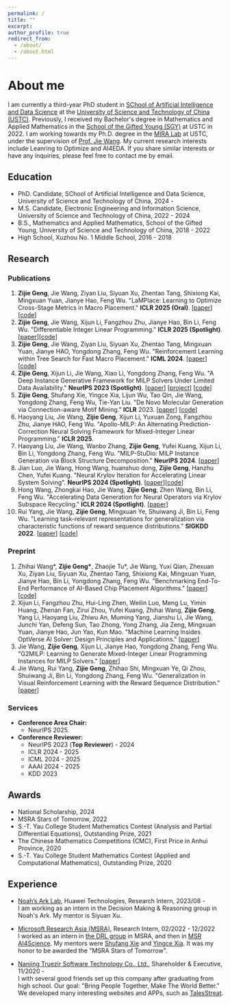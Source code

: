 ```yaml
---
permalink: /
title: ""
excerpt:
author_profile: true
redirect_from: 
  - /about/
  - /about.html
---
```


# About me

I am currently a third-year PhD student in [SChool of Artificial Intelligence and Data Science](https://saids.ustc.edu.cn/main.htm) at the [University of Science and Technology of China (USTC)](http://en.ustc.edu.cn/).
Previously, I received my Bachelor's degree in Mathematics and Applied Mathematics in the [School of the Gifted Young (SGY)](http://en.scgy.ustc.edu.cn/) at USTC in 2022.
I am working towards my Ph.D. degree in the [MIRA Lab](https://miralab.ai/) at USTC, under the supervision of [Prof. Jie Wang](https://miralab.ai/people/jie-wang/).
My current research interests include Leanring to Optimize and AI4EDA.
If you share similar interests or have any inquiries, please feel free to contact me by email.

## Education
- PhD. Candidate, SChool of Artificial Intelligence and Data Science, University of Science and Technology of China, 2024 -
- M.S. Candidate, Electronic Engineering and Information Science, University of Science and Technology of China, 2022 - 2024
- B.S., Mathematics and Applied Mathematics, School of the Gifted Young, University of Science and Technology of China, 2018 - 2022
- High School, Xuzhou No. 1 Middle School, 2016 - 2018

## Research

### Publications
1. **Zijie Geng**, Jie Wang, Ziyan Liu, Siyuan Xu, Zhentao Tang, Shixiong Kai, Mingxuan Yuan, Jianye Hao, Feng Wu. "LaMPlace: Learning to Optimize Cross-Stage Metrics in Macro Placement." **ICLR 2025 (Oral)**. [[paper](https://openreview.net/pdf?id=YLIsIzC74j)][[code](https://github.com/MIRALab-USTC/AI4EDA-LaMPlace)]
1. **Zijie Geng**, Jie Wang, Xijun Li, Fangzhou Zhu, Jianye Hao, Bin Li, Feng Wu. "Differentiable Integer Linear Programming." **ICLR 2025 (Spotlight)**. [[paper](https://openreview.net/pdf?id=FPfCUJTsCn)][[code](https://github.com/MIRALab-USTC/L2O-DiffILO)]
1. **Zijie Geng**, Jie Wang, Ziyan Liu, Siyuan Xu, Zhentao Tang, Mingxuan Yuan, Jianye HAO, Yongdong Zhang, Feng Wu. "Reinforcement Learning within Tree Search for Fast Macro Placement." **ICML 2024**. [[paper](https://openreview.net/pdf?id=AJGwSx0RUV)][[code](https://github.com/MIRALab-USTC/AI4EDA-EfficientPlace)]
1. **Zijie Geng**, Xijun Li, Jie Wang, Xiao Li, Yongdong Zhang, Feng Wu. "A Deep Instance Generative Framework for MILP Solvers Under Limited Data Availability." **NeurIPS 2023 (Spotlight)**. [[paper](https://arxiv.org/pdf/2310.02807.pdf)] [[project](https://miralab-ustc.github.io/L2O-G2MILP/)] [[code](https://github.com/MIRALab-USTC/L2O-G2MILP)]
1. **Zijie Geng**, Shufang Xie, Yingce Xia, Lijun Wu, Tao Qin, Jie Wang, Yongdong Zhang, Feng Wu, Tie-Yan Liu. "De Novo Molecular Generation via Connection-aware Motif Mining." **ICLR** 2023. [[paper](https://openreview.net/pdf?id=Q_Jexl8-qDi)] [[code](https://github.com/MIRALab-USTC/AI4Sci-MiCaM)]
1. Haoyang Liu, Jie Wang, **Zijie Geng**, Xijun Li, Yuxuan Zong, Fangzhou Zhu, Jianye HAO, Feng Wu. "Apollo-MILP: An Alternating Prediction-Correction Neural Solving Framework for Mixed-Integer Linear Programming." **ICLR 2025**.
1. Haoyang Liu, Jie Wang, Wanbo Zhang, **Zijie Geng**, Yufei Kuang, Xijun Li, Bin Li, Yongdong Zhang, Feng Wu. "MILP-StuDio: MILP Instance Generation via Block Structure Decomposition." **NeurIPS 2024**. [[paper](https://openreview.net/pdf?id=W433RI0VU4)]
1. Jian Luo, Jie Wang, Hong Wang, huanshuo dong, **Zijie Geng**, Hanzhu Chen, Yufei Kuang. "Neural Krylov Iteration for Accelerating Linear System Solving". **NeurIPS 2024 (Spotlight)**. [[paper](https://openreview.net/pdf?id=cqfE9eYMdP)][[code](https://github.com/MIRALab-USTC/AI4Sci-NeurKItt)]
1. Hong Wang, Zhongkai Hao, Jie Wang, **Zijie Geng**, Zhen Wang, Bin Li, Feng Wu. "Accelerating Data Generation for Neural Operators via Krylov Subspace Recycling." **ICLR 2024 (Spotlight)**. [[paper](https://openreview.net/pdf?id=UpgRVWexaD)]
1. Rui Yang, Jie Wang, **Zijie Geng**, Mingxuan Ye, Shuiwang Ji, Bin Li, Feng Wu. "Learning task-relevant representations for generalization via characteristic functions of reward sequence distributions." **SIGKDD 2022**. [[paper](https://dl.acm.org/doi/abs/10.1145/3534678.3539391)] [[code](https://github.com/MIRALab-USTC/RL-CRESP)]

### Preprint
1. Zhihai Wang\*, **Zijie Geng\***, Zhaojie Tu\*, Jie Wang, Yuxi Qian, Zhexuan Xu, Ziyan Liu, Siyuan Xu, Zhentao Tang, Shixiong Kai, Mingxuan Yuan, Jianye Hao, Bin Li, Yongdong Zhang, Feng Wu. "Benchmarking End-To-End Performance of AI-Based Chip Placement Algorithms." [[paper](https://arxiv.org/pdf/2407.15026)][[code](https://github.com/MIRALab-USTC/ChiPBench)]
1. Xijun Li, Fangzhou Zhu, Hui-Ling Zhen, Weilin Luo, Meng Lu, Yimin Huang, Zhenan Fan, Zirui Zhou, Yufei Kuang, Zhihai Wang, **Zijie Geng**, Yang Li, Haoyang Liu, Zhiwu An, Muming Yang, Jianshu Li, Jie Wang, Junchi Yan, Defeng Sun, Tao Zhong, Yong Zhang, Jia Zeng, Mingxuan Yuan, Jianye Hao, Jun Yao, Kun Mao. "Machine Learning Insides OptVerse AI Solver: Design Principles and Applications." [[paper](https://arxiv.org/pdf/2401.05960.pdf)]
1. Jie Wang, **Zijie Geng**, Xijun Li, Jianye Hao, Yongdong Zhang, Feng Wu. "G2MILP: Learning to Generate Mixed-Integer Linear Programming Instances for MILP Solvers." [[paper](https://www.techrxiv.org/doi/full/10.36227/techrxiv.24566554.v1)]
1. Jie Wang, Rui Yang, **Zijie Geng**, Zhihao Shi, Mingxuan Ye, Qi Zhou, Shuiwang Ji, Bin Li, Yongdong Zhang, Feng Wu. "Generalization in Visual Reinforcement Learning with the Reward Sequence Distribution." [[paper](https://arxiv.org/pdf/2302.09601.pdf)]

### Services

- **Conference Area Chair:**
  - NeurIPS 2025.
- **Conference Reviewer:**
  - NeurIPS 2023 (**Top Reviewer**) - 2024
  - ICLR 2024 - 2025
  - ICML 2024 - 2025
  - AAAI 2024 - 2025
  - KDD 2023

## Awards

- National Scholarship, 2024
- MSRA Stars of Tomorrow, 2022
- S.-T. Yau College Student Mathematics Contest (Analysis and Partial Differential Equations), Outstanding Prize, 2021
- The Chinese Mathematics Competitions (CMC), First Price in Anhui Province, 2020
- S.-T. Yau College Student Mathematics Contest (Applied and Computational Mathematics), Outstanding Prize, 2020

## Experience

- [Noah’s Ark Lab](http://dev3.noahlab.com.hk/index.html), Huawei Technologies, Research Intern, 2023/08 - \
  I am working as an intern in the Decision Making & Reasoning group in Noah's Ark. My mentor is Siyuan Xu.
  
- [Microsoft Research Asia (MSRA)](https://www.msra.cn/), Research Intern, 02/2022 - 12/2022 \
  I worked as an intern in [the DRL group](https://www.microsoft.com/en-us/research/group/deep-and-reinforcement-learning-group/) in MSRA, and then in [MSR AI4Science](https://www.microsoft.com/en-us/research/lab/microsoft-research-ai4science/). My mentors were [Shufang Xie](https://www.microsoft.com/en-us/research/people/shufxi/) and [Yingce Xia](https://www.microsoft.com/en-us/research/people/yinxia/). It was my honor to be awarded the "MSRA Stars of Tomorrow".
  
- [Nanjing Truezir Software Technology Co., Ltd.](https://www.truezir.com/), Shareholder & Executive, 11/2020 - \
  I with several good friends set up this company after graduating from high school. Our goal: "Bring People Together, Make The World Better." We developed many interesting websites and APPs, such as [TalesStreat](https://www.talesstreet.com/index.html).

